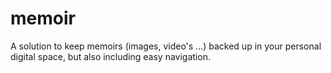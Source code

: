 # memoir
A solution to keep memoirs (images, video's ...) backed up in your personal digital space, but also including easy navigation.
